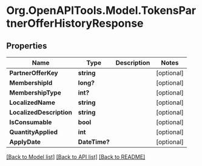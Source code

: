 # Org.OpenAPITools.Model.TokensPartnerOfferHistoryResponse

## Properties

Name | Type | Description | Notes
------------ | ------------- | ------------- | -------------
**PartnerOfferKey** | **string** |  | [optional] 
**MembershipId** | **long?** |  | [optional] 
**MembershipType** | **int?** |  | [optional] 
**LocalizedName** | **string** |  | [optional] 
**LocalizedDescription** | **string** |  | [optional] 
**IsConsumable** | **bool** |  | [optional] 
**QuantityApplied** | **int** |  | [optional] 
**ApplyDate** | **DateTime?** |  | [optional] 

[[Back to Model list]](../README.md#documentation-for-models) [[Back to API list]](../README.md#documentation-for-api-endpoints) [[Back to README]](../README.md)

